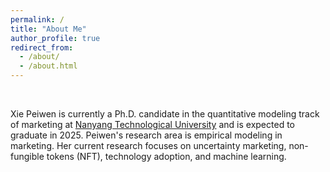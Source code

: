 ```yaml
---
permalink: /
title: "About Me"
author_profile: true
redirect_from: 
  - /about/
  - /about.html
---
```


<p>&nbsp;</p>


Xie Peiwen is currently a Ph.D. candidate in the quantitative modeling track of marketing at [Nanyang Technological University](https://www.ntu.edu.sg/) and is expected to graduate in 2025. Peiwen's research area is empirical modeling in marketing. Her current research focuses on uncertainty marketing, non-fungible tokens (NFT), technology adoption, and machine learning. 

